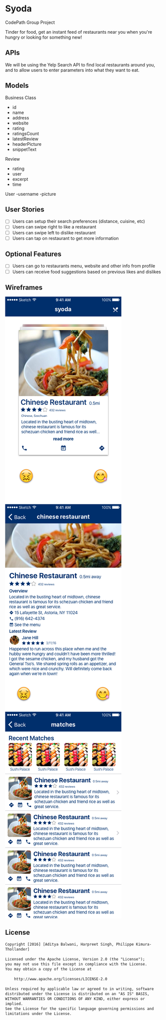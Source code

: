 # Syoda
CodePath Group Project

Tinder for food, get an instant feed of restaurants near you when you're hungry or looking for something new!

## APIs
We will be using the Yelp Search API to find local restaurants around you, and to allow users to enter parameters into what they want to eat.

## Models
Business Class
- id
- name
- address
- website
- rating
- ratingsCount
- latestReview
- headerPicture
- snippetText

Review
- rating
- user
- excerpt
- time

User
-username
-picture

## User Stories

- [ ] Users can setup their search preferences (distance, cuisine, etc)
- [ ] Users can swipe right to like a restaurant
- [ ] Users can swipe left to dislike restaurant
- [ ] Users can tap on restaurant to get more information

## Optional Features
- [ ] Users can go to restaurants menu, website and other info from profile
- [ ] Users can receive food suggestions based on previous likes and dislikes

## Wireframes
![alt text](Wireframes/Home.png "Home")
![alt text](Wireframes/Details.png "Home")
![alt text](Wireframes/Matches.png "Matches")

## License

    Copyright [2016] [Aditya Balwani, Harpreet Singh, Philippe Kimura-Thollander]

    Licensed under the Apache License, Version 2.0 (the "License");
    you may not use this file except in compliance with the License.
    You may obtain a copy of the License at

        http://www.apache.org/licenses/LICENSE-2.0

    Unless required by applicable law or agreed to in writing, software
    distributed under the License is distributed on an "AS IS" BASIS,
    WITHOUT WARRANTIES OR CONDITIONS OF ANY KIND, either express or implied.
    See the License for the specific language governing permissions and
    limitations under the License.
